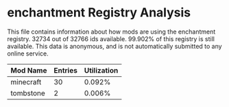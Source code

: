 # enchantment Registry Analysis

This file contains information about how mods are using the enchantment
registry. 32734 out of 32766 ids available. 99.902% of this registry is still
available. This data is anonymous, and is not automatically submitted to any
online service.


| Mod Name  | Entries | Utilization |
|-----------|---------|-------------|
| minecraft | 30      | 0.092%      |
| tombstone | 2       | 0.006%      |
